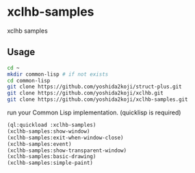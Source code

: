 # xclhb-samples
xclhb samples

## Usage
```sh
cd ~
mkdir common-lisp # if not exists
cd common-lisp
git clone https://github.com/yoshida2koji/struct-plus.git
git clone https://github.com/yoshida2koji/xclhb.git
git clone https://github.com/yoshida2koji/xclhb-samples.git
```

run your Common Lisp implementation. (quicklisp is required)
```lisp
(ql:quickload :xclhb-samples)
(xclhb-samples:show-window)
(xclhb-samples:exit-when-window-close)
(xclhb-samples:event)
(xclhb-samples:show-transparent-window)
(xclhb-samples:basic-drawing)
(xclhb-samples:simple-paint)
```
